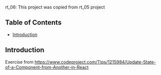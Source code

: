 rt_06: This project was copied from rt_05 project

## Table of Contents

- [Introduction](#Introduction)


## Introduction

Exercise from https://www.codeproject.com/Tips/1215984/Update-State-of-a-Component-from-Another-in-React


